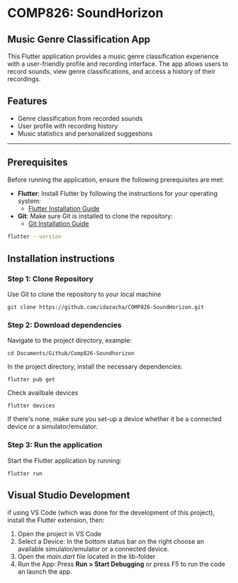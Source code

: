 # COMP826: SoundHorizon 
## Music Genre Classification App

This Flutter application provides a music genre classification experience with a user-friendly profile and recording interface. The app allows users to record sounds, view genre classifications, and access a history of their recordings.

## Features
- Genre classification from recorded sounds
- User profile with recording history
- Music statistics and personalized suggestions

---

## Prerequisites

Before running the application, ensure the following prerequisites are met:

- **Flutter**: Install Flutter by following the instructions for your operating system:
  - [Flutter Installation Guide](https://docs.flutter.dev/get-started/install)
- **Git**: Make sure Git is installed to clone the repository:
  - [Git Installation Guide](https://git-scm.com/book/en/v2/Getting-Started-Installing-Git)
  
```bash
flutter --version
```

## Installation instructions
<h3>Step 1: Clone Repository</h3>
Use Git to clone the repository to your local machine

```
git clone https://github.com/idazacha/COMP826-SoundHorizon.git
```

<h3>Step 2: Download dependencies</h3>

Navigate to the project directory, example: 
```
cd Documents/Github/Comp826-Soundhorizon
```

In the project directory, install the necessary dependencies: 
```
flutter pub get
```

Check availbale devices
```
flutter devices
```

If there's none, make sure you set-up a device whether it be a connected device or a simulator/emulator. 

<h3>Step 3: Run the application</h3>
Start the Flutter application by running:

```
flutter run
```


## Visual Studio Development
if using VS Code (which was done for the development of this project), install the Flutter extension, then:


1. Open the project in VS Code
2. Select a Device: In the bottom status bar on the right choose an available simulator/emulator or a connected device.
3. Open the <i>main.dart</i> file located in the lib-folder 
4. Run the App: Press <b>Run > Start Debugging</b> or press F5 to run the code an launch the app. 